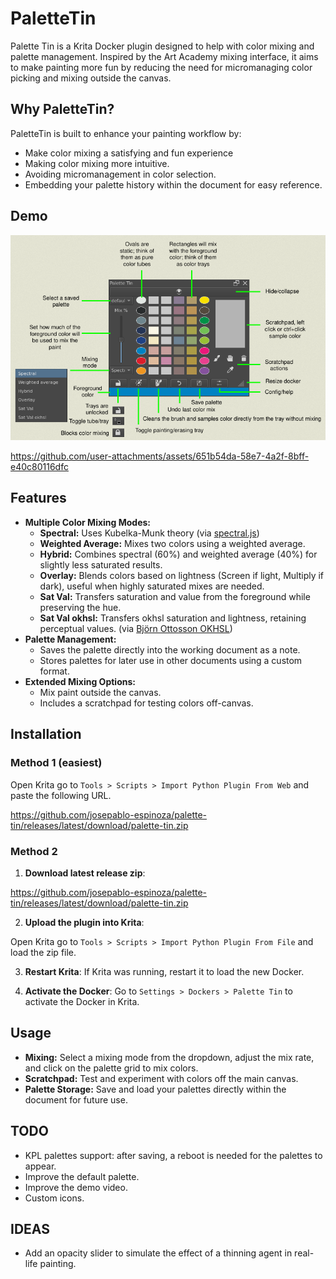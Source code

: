 # PaletteTin

Palette Tin is a Krita Docker plugin designed to help with color mixing and palette management. Inspired by the Art Academy mixing interface, it aims to make painting more fun by reducing the need for micromanaging color picking and mixing outside the canvas.

## Why PaletteTin?

PaletteTin is built to enhance your painting workflow by:
- Make color mixing a satisfying and fun experience
- Making color mixing more intuitive.
- Avoiding micromanagement in color selection.
- Embedding your palette history within the document for easy reference.

## Demo

<p align="center">
  <img src="/readme-assets/palletTin-help.png" />
</p>

https://github.com/user-attachments/assets/651b54da-58e7-4a2f-8bff-e40c80116dfc

## Features

- **Multiple Color Mixing Modes:**
  - **Spectral:** Uses Kubelka-Munk theory (via [spectral.js](https://github.com/rvanwijnen/spectral.js))
  - **Weighted Average:** Mixes two colors using a weighted average.
  - **Hybrid:** Combines spectral (60%) and weighted average (40%) for slightly less saturated results.
  - **Overlay:** Blends colors based on lightness (Screen if light, Multiply if dark), useful when highly saturated mixes are needed.
  - **Sat Val:** Transfers saturation and value from the foreground while preserving the hue.
  - **Sat Val okhsl:** Transfers okhsl saturation and lightness, retaining perceptual values. (via [Björn Ottosson OKHSL](https://bottosson.github.io/misc/ok_color.h))
- **Palette Management:**
  - Saves the palette directly into the working document as a note.
  - Stores palettes for later use in other documents using a custom format.
- **Extended Mixing Options:**
  - Mix paint outside the canvas.
  - Includes a scratchpad for testing colors off-canvas.

## Installation

### Method 1 (easiest)

Open Krita go to `Tools > Scripts > Import Python Plugin From Web` and paste the following URL.

https://github.com/josepablo-espinoza/palette-tin/releases/latest/download/palette-tin.zip

### Method 2

1. **Download latest release zip**:

  https://github.com/josepablo-espinoza/palette-tin/releases/latest/download/palette-tin.zip

2. **Upload the plugin into Krita**: 

  Open Krita go to `Tools > Scripts > Import Python Plugin From File` and load the zip file.

3. **Restart Krita**: If Krita was running, restart it to load the new Docker.

4. **Activate the Docker**: 
  Go to `Settings > Dockers > Palette Tin` to activate the Docker in Krita.

## Usage

- **Mixing:** Select a mixing mode from the dropdown, adjust the mix rate, and click on the palette grid to mix colors.
- **Scratchpad:** Test and experiment with colors off the main canvas.
- **Palette Storage:** Save and load your palettes directly within the document for future use.

## TODO

- KPL palettes support: after saving, a reboot is needed for the palettes to appear.
- Improve the default palette.
- Improve the demo video.
- Custom icons.

## IDEAS

- Add an opacity slider to simulate the effect of a thinning agent in real-life painting.
